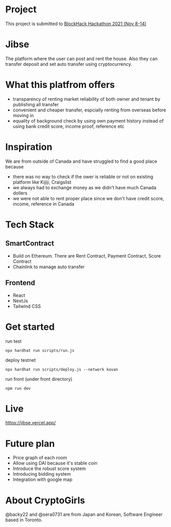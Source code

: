 # Project
This project is submitted to [BlockHack Hackathon 2021 (Nov 8-14)](https://blockhack-hackathon.devpost.com/)

# Jibse
The platform where the user can post and rent the house. Also they can transfer deposit and set auto transfer using cryptocurrency.

# What this platfrom offers
- transparency of renting market reliability of both owner and tenant by publishing all transfer
- convenient and cheaper transfer, espcially renting from overseas before moving in
- equality of background check by using own payment history instead of using bank credit score, income proof, reference etc

# Inspiration
We are from outside of Canada and have struggled to find a good place because
- there was no way to check if the ower is reliable or not on existing platform like Kijiji, Craigslist
- we always had to exchange money as we didn't have much Canada dollers
- we were not able to rent proper place since we don't have credit score, income, reference in Canada

# Tech Stack
## SmartContract
- Build on Ethereum. There are Rent Contract, Payment Contract, Score Contract
- Chainlink to manage auto transfer

## Frontend
- React
- NextJs
- Tailwind CSS

# Get started
run test
```
npx hardhat run scripts/run.js
```

deploy testnet
```
npx hardhat run scripts/deploy.js --network kovan
```

run front (under front directory)
```
npm run dev
```

# Live
https://jibse.vercel.app/

# Future plan
- Price graph of each room
- Allow using DAI because it's stable coin
- Introduce the robust score system
- Introducing bidding system
- Integration with google map

# About CryptoGirls
@backy22 and @sera0731 are from Japan and Korean, Software Engineer based in Toronto.
